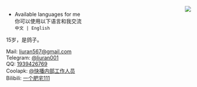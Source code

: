 <img src="https://github-readme-stats.mrdulin.vercel.app/api?username=liuran001&show_icons=true&hide_border=true&icon_color=586069&title_color=a0a9af" align="right">

- Available languages for me  
你可以使用以下语言和我交流  
`中文 | English`  

15岁，是鸽子。  

Mail: liuran567@gmail.com  
Telegram: [@liuran001](https://t.me/liuran001)  
QQ: [1939426769](https://qm.qq.com/cgi-bin/qm/qr?k=eo04fmsbFTnaWyX6EIuoFHA-1aieYeaI&noverify=0)  
Coolapk: [@快播内部工作人员](http://www.coolapk.com/u/1169803)  
Bilibili: [一个肥宅111](https://b23.tv/fP7s06)
